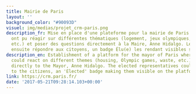 ```yaml
---
title: Mairie de Paris
layout: ''
background_color: "#90093D"
visuel: img/medias/projet_crm-paris.png
description_fr: Mise en place d'une plateforme pour la mairie de Paris où les citoyens
  ont pu réagir sur différentes thématiques (logement, jeux olympiques, gaspillge,
  etc.) et poser des questions directement à la Maire, Anne Hidalgo. Les élus pouvaient
  ensuite répondre aux citoyens, un badge Élu(e) les rendant visibles sur la plateforme.
description_en: Establishment of a platform for the mayor of Paris where citizens
  could react on different themes (housing, Olympic games, waste, etc.) and ask questions
  directly to the Mayor, Anne Hidalgo. The elected representatives could then respond
  to the citizens, an 'Elected' badge making them visible on the platform.
link: https://crm.paris.fr/
date: '2017-05-21T09:28:14.103+00:00'
---
```


